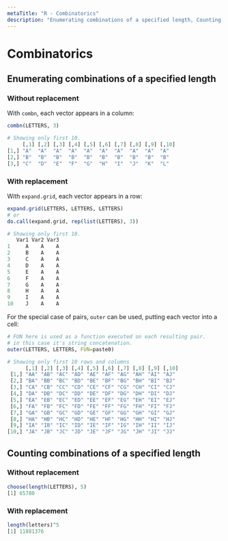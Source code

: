 ```yaml
---
metaTitle: "R - Combinatorics"
description: "Enumerating combinations of a specified length, Counting combinations of a specified length"
---
```


# Combinatorics



## Enumerating combinations of a specified length


### Without replacement

With `combn`, each vector appears in a column:

```r
combn(LETTERS, 3)

# Showing only first 10.
     [,1] [,2] [,3] [,4] [,5] [,6] [,7] [,8] [,9] [,10]
[1,] "A"  "A"  "A"  "A"  "A"  "A"  "A"  "A"  "A"  "A"  
[2,] "B"  "B"  "B"  "B"  "B"  "B"  "B"  "B"  "B"  "B"  
[3,] "C"  "D"  "E"  "F"  "G"  "H"  "I"  "J"  "K"  "L"

```

### With replacement

With `expand.grid`, each vector appears in a row:

```r
expand.grid(LETTERS, LETTERS, LETTERS)
# or 
do.call(expand.grid, rep(list(LETTERS), 3))

# Showing only first 10.
   Var1 Var2 Var3
1     A    A    A
2     B    A    A
3     C    A    A
4     D    A    A
5     E    A    A
6     F    A    A
7     G    A    A
8     H    A    A
9     I    A    A
10    J    A    A

```

For the special case of pairs, `outer` can be used, putting each vector into a cell:

```r
# FUN here is used as a function executed on each resulting pair.
# in this case it's string concatenation.
outer(LETTERS, LETTERS, FUN=paste0)

# Showing only first 10 rows and columns
      [,1] [,2] [,3] [,4] [,5] [,6] [,7] [,8] [,9] [,10]
 [1,] "AA" "AB" "AC" "AD" "AE" "AF" "AG" "AH" "AI" "AJ"
 [2,] "BA" "BB" "BC" "BD" "BE" "BF" "BG" "BH" "BI" "BJ"
 [3,] "CA" "CB" "CC" "CD" "CE" "CF" "CG" "CH" "CI" "CJ"
 [4,] "DA" "DB" "DC" "DD" "DE" "DF" "DG" "DH" "DI" "DJ"
 [5,] "EA" "EB" "EC" "ED" "EE" "EF" "EG" "EH" "EI" "EJ"
 [6,] "FA" "FB" "FC" "FD" "FE" "FF" "FG" "FH" "FI" "FJ"
 [7,] "GA" "GB" "GC" "GD" "GE" "GF" "GG" "GH" "GI" "GJ"
 [8,] "HA" "HB" "HC" "HD" "HE" "HF" "HG" "HH" "HI" "HJ"
 [9,] "IA" "IB" "IC" "ID" "IE" "IF" "IG" "IH" "II" "IJ"
[10,] "JA" "JB" "JC" "JD" "JE" "JF" "JG" "JH" "JI" "JJ"

```



## Counting combinations of a specified length


### Without replacement

```r
choose(length(LETTERS), 5)
[1] 65780

```

### With replacement

```r
length(letters)^5
[1] 11881376

```


